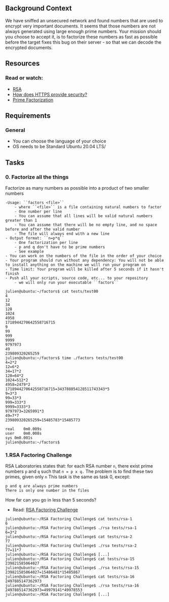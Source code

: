 ## Background Context

We have sniffed an unsecured network and found numbers that are used to encrypt very important documents. It seems that those numbers are not always generated using large enough prime numbers. Your mission should you choose to accept it, is to factorize these numbers as fast as possible before the target fixes this bug on their server - so that we can decode the encrypted documents.

## Resources
### Read or watch:

- [RSA](https://alx-intranet.hbtn.io/rltoken/VvijGiyWnPt8LDZjICgl1w)
- [How does HTTPS provide security?](https://alx-intranet.hbtn.io/rltoken/vNd9XWDEu1mgexyIGDMaXQ)
- [Prime Factorization](https://alx-intranet.hbtn.io/rltoken/kYixcru2uFRtLzb29NjiHg)

## Requirements
### General

- You can choose the language of your choice
- OS needs to be Standard Ubuntu 20.04 LTS/

## Tasks
### 0. Factorize all the things
Factorize as many numbers as possible into a product of two smaller numbers

	-Usage: ``factors <file>``
		- where ``<file>`` is a file containing natural numbers to factor
		- One number per line
		- You can assume that all lines will be valid natural numbers greater than 1
		- You can assume that there will be no empty line, and no space before and after the valid number
		- The file will always end with a new line
	- Output format: ``n=p*q``
		- One factorization per line
		- p and q don't have to be prime numbers
		- See example
	- You can work on the numbers of the file in the order of your choice
	- Your program should run without any dependency: You will not be able to install anything on the machine we will run your program on
	- Time limit: Your program will be killed after 5 seconds if it hasn't finish
	- Push all your scripts, source code, etc... to your repository
		- we will only run your executable ``factors``
```
julien@ubuntu:~/factors$ cat tests/test00 
4
12
34
128
1024
4958
1718944270642558716715
9
99
999
9999
9797973
49
239809320265259
julien@ubuntu:~/factors$ time ./factors tests/test00
4=2*2
12=6*2
34=17*2
128=64*2
1024=512*2
4958=2479*2
1718944270642558716715=343788854128511743343*5
9=3*3
99=33*3
999=333*3
9999=3333*3
9797973=3265991*3
49=7*7
239809320265259=15485783*15485773

real    0m0.009s
user    0m0.008s
sys 0m0.001s
julien@ubuntu:~/factors$
```
### 1.RSA Factoring Challenge
RSA Laboratories states that: for each RSA number ``n``, there exist prime numbers ``p`` and ``q`` such that ``n = p x q.`` The problem is to find these two primes, given only ``n``
This task is the same as task 0, except:
```
p and q are always prime numbers
There is only one number in the files
```
How far can you go in less than 5 seconds?
- Read: [RSA Factoring Challenge](https://alx-intranet.hbtn.io/rltoken/Cn9Lq_kKNpNx4dmvFMuwgQ)
```
julien@ubuntu:~/RSA Factoring Challenge$ cat tests/rsa-1
6
julien@ubuntu:~/RSA Factoring Challenge$ ./rsa tests/rsa-1
6=3*2
julien@ubuntu:~/RSA Factoring Challenge$ cat tests/rsa-2
77
julien@ubuntu:~/RSA Factoring Challenge$ ./rsa tests/rsa-2
77=11*7
julien@ubuntu:~/RSA Factoring Challenge$ [...]  
julien@ubuntu:~/RSA Factoring Challenge$ cat tests/rsa-15
239821585064027
julien@ubuntu:~/RSA Factoring Challenge$ ./rsa tests/rsa-15 
239821585064027=15486481*15485867
julien@ubuntu:~/RSA Factoring Challenge$ cat tests/rsa-16
2497885147362973
julien@ubuntu:~/RSA Factoring Challenge$ ./rsa tests/rsa-16
2497885147362973=49979141*49978553
julien@ubuntu:~/RSA Factoring Challenge$ [...]
```
